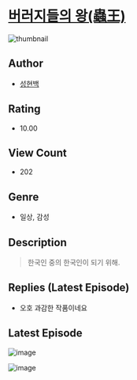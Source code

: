 # [버러지들의 왕(蟲王)](https://comic.naver.com/challenge/list?titleId=809946)
![thumbnail](https://image-comic.pstatic.net/user_contents_data/challenge_comic/2023/05/23/343838/upload_3761411927782273846_480x623.jpeg)

## Author
- [성현백](https://comic.naver.com/artistTitle?id=343838)

## Rating
- 10.00

## View Count
- 202

## Genre
- 일상, 감성

## Description
> 한국인 중의 한국인이 되기 위해.

## Replies (Latest Episode)
- 오호 과감한 작품이네요

## Latest Episode
![image](https://image-comic.pstatic.net/user_contents_data/challenge_comic/2023/05/23/343838/upload_4135486863298737209.jpeg)

![image](https://image-comic.pstatic.net/user_contents_data/challenge_comic/2023/05/23/343838/upload_4063991128228509489.jpeg)
